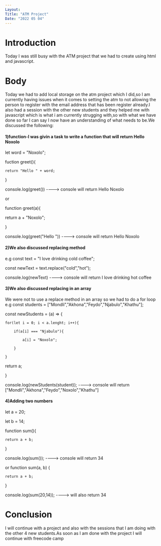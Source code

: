 ```yaml
---
Layout:
Title: "ATM Project"
Date: "2022 05 04"
---
```


# Introduction
Today I was still busy with the ATM project that we had to create using html and javascript.

# Body
Today we had to add local storage on the atm project which I did,so I am currently having issues when it comes to setting the atm to not allowing the person to register with the email address that has been register already.I also had a session with the other new students and they helped me with javascript which is what i am currently strugging with,so with what we have done so far I can say I now have an understanding of what needs to be.We discussed the following:

<h4>1)function-I was givin a task to write a function that will return Hello Noxolo</h4>

let word = "Noxolo";

fuction greet(){

    return "Hello " + word;

}

console.log(greet())   ----> console will return Hello Noxolo

or 

function greet(a){

  return a + "Noxolo";

}

console.log(greet("Hello ")) ----> console will return Hello Noxolo

<h4>2)We also discussed replacing method</h4>
e.g const text = "I love drinking cold coffee";

   const newText = text.replace("cold","hot");

console.log(newText) ----> console will return I love drinking hot coffee

<h4>3)We also discussed replacing in an array</h4>
We were not to use a replace method in an array so we had to do a for loop
e.g
const students = ["Mondli","Akhona","Feydo","Njabulo","Khathu"];

const newStudents = (a) => {

    for(let i = 0; i < a.lenght; i++){

        if(a[i] === "Njabulo"){

            a[i] = "Noxolo";

        }

    }

return a;

}

console.log(newStudents(student)); ----> console will return ["Mondli","Akhona","Feydo","Noxolo","Khathu"]

<h4>4)Adding two numbers</h4>
let a = 20;

let b = 14;

function sum(){

    return a + b;

}

console.log(sum()); ----> console will return 34

or 
function sum(a, b) {

    return a + b;

}

console.log(sum(20,14));  ----> will also return 34


# Conclusion
I will continue with a project and also with the sessions that I am doing with the other 4 new students.As soon as I am done with the project I will continue with freecode camp
